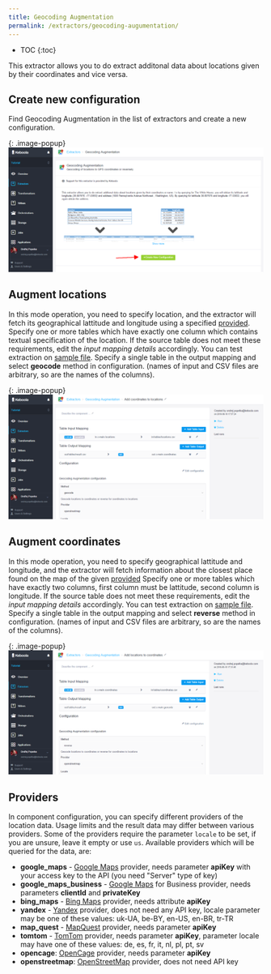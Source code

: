 ```yaml
---
title: Geocoding Augmentation
permalink: /extractors/geocoding-augumentation/
---
```


* TOC
{:toc}

This extractor allows you to do extract additonal data about locations given by their coordinates 
and vice versa.

## Create new configuration
Find Geocoding Augmentation in the list of extractors and create a new configuration.

{: .image-popup}
![Screenshot - Create configuration](/extractors/geocoding-augumentation/ui1.png)

## Augment locations
In this mode operation, you need to specify location, and the extractor
will fetch its geographical lattitude and longitude using a specified [provided](#providers).
Specify one or more tables which have exactly one column which contains textual 
specification of the location. If the source table does not meet these requirements, edit
the *input mapping details* accordingly. You can test extraction 
on [sample file](/extractors/geocoding-augmentation/locations.csv). 
Specify a single table in the output mapping and select **geocode** method in configuration.
(names of input and CSV files are arbitrary, so are the names of the columns). 

{: .image-popup}
![Screenshot - Add coordinates to locations](/extractors/geocoding-augumentation/ui2.png)

## Augment coordinates
In this mode operation, you need to specify geographical lattitude and longitude, and the extractor
will fetch information about the closest place found on the map of the given [provided](#providers)
Specify one or more tables which have exactly two columns, first column must be lattitude, second 
column is longitude. If the source table does not meet these requirements, edit
the *input mapping details* accordingly. You can test extraction 
on [sample file](/extractors/geocoding-augmentation/coords.csv). 
Specify a single table in the output mapping and select **reverse** method in configuration.
(names of input and CSV files are arbitrary, so are the names of the columns). 

{: .image-popup}
![Screenshot - Add locations to coordinates](/extractors/geocoding-augumentation/ui3.png)

## Providers
In component configuration, you can specify different providers of the location 
data. Usage limits and the result data may differ between various providers. Some of the providers 
require the parameter `locale` to be set, if you are unsure, leave it empty or use `us`. 
Available providers which will be queried for the data, are:

- **google_maps** - [Google Maps](https://developers.google.com/maps/documentation/geocoding/intro) provider, needs parameter **apiKey** with your access key to the API (you need "Server" type of key)
- **google_maps_business** - [Google Maps](https://developers.google.com/maps/premium/faq#getting_started) for Business provider, needs parameters **clientId** and **privateKey**
- **bing_maps** - [Bing Maps](https://msdn.microsoft.com/en-us/library/ff701733.aspx) provider, needs attribute **apiKey**
- **yandex** - [Yandex](https://tech.yandex.com/maps/doc/geocoder/desc/concepts/About-docpage/) provider, does not need any API key, locale parameter may be one of these values: uk-UA, be-BY, en-US, en-BR, tr-TR
- **map_quest** - [MapQuest](https://www.mapquestapi.com/geocoding/) provider, needs parameter **apiKey**
- **tomtom** - [TomTom](http://www.programmableweb.com/api/tomtom-geocoding) provider, needs parameter **apiKey**, parameter locale may have one of these values: de, es, fr, it, nl, pl, pt, sv
- **opencage**: [OpenCage](https://geocoder.opencagedata.com/) provider, needs parameter **apiKey**
- **openstreetmap**: [OpenStreetMap](http://wiki.openstreetmap.org/wiki/Nominatim) provider, does not need API key
